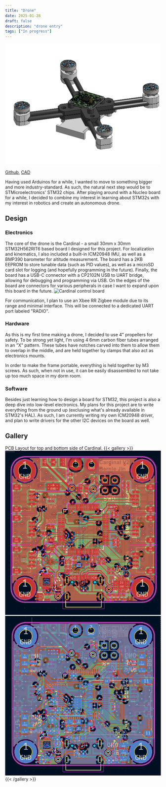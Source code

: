 ```yaml
---
title: "Drone"
date: 2025-01-28
draft: false
description: "drone entry"
tags: ["In progress"]
---
```


![The drone](featured.png)

[Github](https://github.com/Epicotch/Epic-Drone), [CAD](https://cad.onshape.com/documents/60a38a968a7095625ac4a5dd/w/3d45a0af2e3ee89a2ddb7d66/e/9b0f4a39a1b3047c8f79d75b)

Having used Arduinos for a while, I wanted to move to something bigger and more industry-standard. As such, the natural next step would be to STMicroelectronics' STM32 chips. After playing around with a Nucleo board for a while, I decided to combine my interest in learning about STM32s with my interest in robotics and create an autonomous drone.
## Design
### Electronics
The core of the drone is the Cardinal - a small 30mm x 30mm STM32H562RIT6 based board I designed for this project. For localization and kinematics, I also included a built-in ICM20948 IMU, as well as a BMP390 barometer for altitude measurement. The board has a 2KB EEPROM to store tunable data (such as PID values), as well as a microSD card slot for logging (and hopefully programming in the future). Finally, the board has a USB-C connector with a CP2102N USB to UART bridge, allowing for debugging and programming via USB. On the edges of the board are connectors for various peripherals in case I want to expand upon this board in the future.
![Cardinal control board](image.png "The Cardinal control board.")

For communication, I plan to use an Xbee RR Zigbee module due to its range and minimal interface. This will be connected to a dedicated UART port labeled "RADIO".
### Hardware
As this is my first time making a drone, I decided to use 4" propellers for safety. To be strong yet light, I'm using 4 6mm carbon fiber tubes arranged in an "X" pattern. These tubes have notches carved into them to allow them to overlap in the middle, and are held together by clamps that also act as electronics mounts.

In order to make the frame portable, everything is held together by M3 screws. As such, when not in use, it can be easily disassembled to not take up too much space in my dorm room.
### Software
Besides just learning how to design a board for STM32, this project is also a deep dive into low-level electronics. My plans for this project are to write everything from the ground up (exclusing what's already available in STM32's HAL). As such, I am currently writing my own ICM20948 driver, and plan to write drivers for the other I2C devices on the board as well.
## Gallery
PCB Layout for top and bottom side of Cardinal.
{{< gallery >}}
<img src="image-1.png" class="grid-w50">
<img src="image-2.png" class="grid-w50">
{{< /gallery >}}